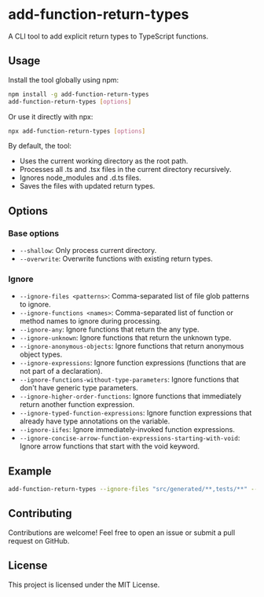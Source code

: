 # add-function-return-types

A CLI tool to add explicit return types to TypeScript functions.

## Usage

Install the tool globally using npm:

```bash
npm install -g add-function-return-types 
add-function-return-types [options]
```

Or use it directly with npx:

```bash
npx add-function-return-types [options]
```

By default, the tool:

- Uses the current working directory as the root path.
- Processes all .ts and .tsx files in the current directory recursively.
- Ignores node_modules and .d.ts files.
- Saves the files with updated return types.

## Options

### Base options

- `--shallow`: Only process current directory.
- `--overwrite`: Overwrite functions with existing return types.

### Ignore

- `--ignore-files <patterns>`: Comma-separated list of file glob patterns to ignore.
- `--ignore-functions <names>`: Comma-separated list of function or method names to ignore during processing.
- `--ignore-any`: Ignore functions that return the any type.
- `--ignore-unknown`: Ignore functions that return the unknown type.
- `--ignore-anonymous-objects`: Ignore functions that return anonymous object types.
- `--ignore-expressions`: Ignore function expressions (functions that are not part of a declaration).
- `--ignore-functions-without-type-parameters`: Ignore functions that don't have generic type parameters.
- `--ignore-higher-order-functions`: Ignore functions that immediately return another function expression.
- `--ignore-typed-function-expressions`: Ignore function expressions that already have type annotations on the variable.
- `--ignore-iifes`: Ignore immediately-invoked function expressions.
- `--ignore-concise-arrow-function-expressions-starting-with-void`: Ignore arrow functions that start with the void keyword.

## Example

```bash
add-function-return-types --ignore-files "src/generated/**,tests/**" --ignore-functions "map,filter"
```

## Contributing

Contributions are welcome! Feel free to open an issue or submit a pull request on GitHub.

## License

This project is licensed under the MIT License.
